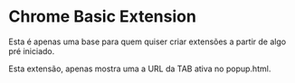 # Chrome Basic Extension

Esta é apenas uma base para quem quiser criar extensões a partir de algo pré iniciado.

Esta extensão, apenas mostra uma a URL da TAB ativa no popup.html.